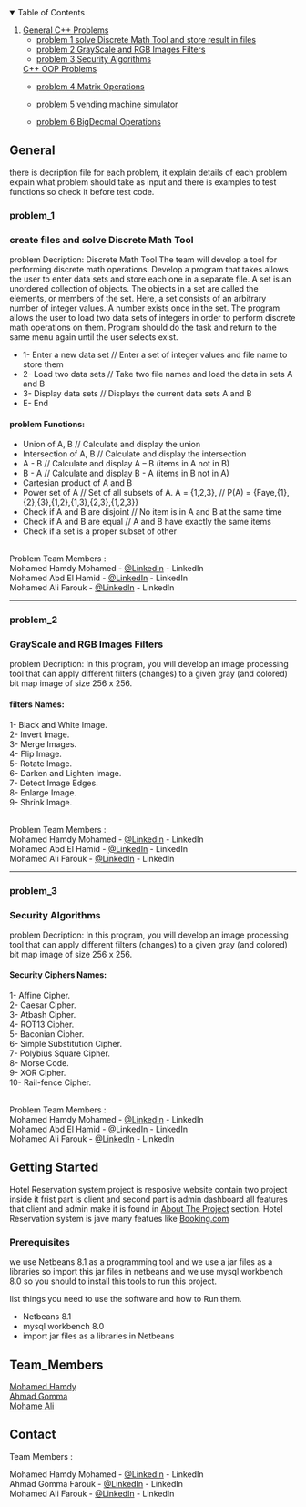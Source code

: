 <!-- TABLE OF CONTENTS -->
<details open="open">
  <summary>Table of Contents</summary>
  <ol>
    <li>
      <a href="#General">General C++ Problems</a>
      <ul>
        <li><a href="#problem_1">problem 1 solve Discrete Math Tool and store result in files</a></li>
      </ul>
      <ul>
        <li><a href="#problem_2">problem 2 GrayScale and RGB Images Filters</a></li>
      </ul>
      <ul>
        <li><a href="#problem_3">problem 3 Security Algorithms</a></li>
      </ul>
    </li>
      <a href="#OOP">C++ OOP Problems</a>
      <ul>
        <li><a href="#problem_4">problem 4 Matrix Operations</a></li>
      </ul>
      <ul>
        <li><a href="#problem_5">problem 5 vending machine simulator</a></li>
      </ul>
      <ul>
        <li><a href="#problem_6">problem 6 BigDecmal Operations</a></li>
      </ul>
    
  </ol>
  
</details>



<!-- General C++ Problems -->
## General
there is decription file for each problem, it explain details of each problem expain what problem should take as input and there is examples to test functions so check it before test code.

### problem_1
<h3>create files and solve Discrete Math Tool</h3>
problem Decription:
Discrete Math Tool The team will develop a tool for performing discrete math operations.  
Develop a program that takes allows the user to enter data sets and store each one in a separate file. A set is an unordered collection of objects. The objects in a set are called the elements, or members of the set. Here, a set consists of an arbitrary number of integer values. A number exists once in the set. The program allows the user to load two data sets of integers in order to perform discrete math operations on them. Program should do the task and return to the same menu again until the user selects exist. 

* 1-  Enter a new data set // Enter a set of integer values and file name to store them 
* 2-  Load two data sets   // Take two file names and load the data in sets A and B 
* 3-  Display data sets // Displays the current data sets A and B   
* E- End

<h4>problem Functions:</h4>

* Union of A, B // Calculate and display the union
* Intersection of A, B // Calculate and display the intersection 
* A - B  // Calculate and display A – B (items in A not in B) 
* B - A  // Calculate and display B - A (items in B not in A)
* Cartesian product of A and B   
* Power set of A // Set of all subsets of A. A = {1,2,3},   // P(A) = {Faye,{1},{2},{3},{1,2},{1,3},{2,3},{1,2,3}}  
* Check if A and B are disjoint  // No item is in A and B at the same time
* Check if A and B are equal   // A and B have exactly the same items 
* Check if a set is a proper subset of other  

<br>Problem Team Members :<br>
Mohamed Hamdy Mohamed - [@LinkedIn](https://www.linkedin.com/in/mohamed-hamdy-0155b2173/) - LinkedIn<br>
Mohamed Abd El Hamid - [@LinkedIn](https://www.linkedin.com/in/muhammed-abdelhamid-85a3811b2/) - LinkedIn<br>
Mohamed Ali Farouk - [@LinkedIn](https://www.linkedin.com/in/mohamed-ali-b42320185/) - LinkedIn

<hr>

### problem_2
<h3>GrayScale and RGB Images Filters</h3>
problem Decription:
In this program, you will develop an image processing tool that can apply different filters (changes) to a given gray (and colored) bit map image of size 256 x 256.

<h4>filters Names:</h4>
1-	Black and White Image.<br>
2-	Invert Image.<br>
3-	Merge Images.<br>
4-	Flip Image.<br>
5-	Rotate Image.<br>
6-	Darken and Lighten Image.<br>
7-	Detect Image Edges.<br>
8-	Enlarge Image.<br>
9-	Shrink Image.<br>


<br>Problem Team Members :<br>
Mohamed Hamdy Mohamed - [@LinkedIn](https://www.linkedin.com/in/mohamed-hamdy-0155b2173/) - LinkedIn<br>
Mohamed Abd El Hamid - [@LinkedIn](https://www.linkedin.com/in/muhammed-abdelhamid-85a3811b2/) - LinkedIn<br>
Mohamed Ali Farouk - [@LinkedIn](https://www.linkedin.com/in/mohamed-ali-b42320185/) - LinkedIn

<hr>

### problem_3
<h3>Security Algorithms</h3>
problem Decription:
In this program, you will develop an image processing tool that can apply different filters (changes) to a given gray (and colored) bit map image of size 256 x 256.

<h4>Security Ciphers Names:</h4>
1-  Affine Cipher.<br>
2-	Caesar Cipher.<br>
3-	Atbash Cipher.<br>
4-	ROT13 Cipher.<br>
5-	Baconian Cipher.<br>
6-	Simple Substitution Cipher.<br>
7-	Polybius Square Cipher.<br>
8-	Morse Code.<br>
9-	XOR Cipher.<br>
10-	Rail-fence Cipher.<br>

<br>Problem Team Members :<br>
Mohamed Hamdy Mohamed - [@LinkedIn](https://www.linkedin.com/in/mohamed-hamdy-0155b2173/) - LinkedIn<br>
Mohamed Abd El Hamid - [@LinkedIn](https://www.linkedin.com/in/muhammed-abdelhamid-85a3811b2/) - LinkedIn<br>
Mohamed Ali Farouk - [@LinkedIn](https://www.linkedin.com/in/mohamed-ali-b42320185/) - LinkedIn

<!-- GETTING STARTED -->
## Getting Started 

  Hotel Reservation system project is resposive website contain two project inside it frist part is client and second part is admin dashboard all features that client and admin make it is found in <a href="#about-the-project">About The Project</a> section. 
  Hotel Reservation system is jave many featues like <a href="https://www.booking.com">Booking.com</a> 

### Prerequisites
we use Netbeans 8.1 as a programming tool and we use a jar files as a libraries so import this jar files in netbeans and we use mysql workbench 8.0 
so you should to install this tools to run this project.

list things you need to use the software and how to Run them.
* Netbeans 8.1
* mysql workbench 8.0
* import jar files as a libraries in Netbeans





<!-- CONTRIBUTING -->
## Team_Members
<a href="https://github.com/MGMK">Mohamed Hamdy</a><br>
<a href="https://github.com/ahmad-Gommah">Ahmad Gomma</a><br>
<a href="https://github.com/mhmd19?fbclid=IwAR1RjmI84zQG3enIW02HziSOh7cChlgwFzKhZhQsWyJBXzamC4Xmzw-2Lsw">Mohame Ali</a>



<!-- CONTACT -->
## Contact
Team Members :

Mohamed Hamdy Mohamed - [@LinkedIn](https://www.linkedin.com/in/mohamed-hamdy-0155b2173/) - LinkedIn<br>
Ahmad Gomma Farouk - [@LinkedIn](https://www.linkedin.com/in/ahmad-gomma-3873441aa/) - LinkedIn<br>
Mohamed Ali Farouk - [@LinkedIn](https://www.linkedin.com/in/mohamed-ali-b42320185/) - LinkedIn





